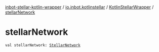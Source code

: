 [inbot-stellar-kotlin-wrapper](../../index.md) / [io.inbot.kotlinstellar](../index.md) / [KotlinStellarWrapper](index.md) / [stellarNetwork](./stellar-network.md)

# stellarNetwork

`val stellarNetwork: `[`StellarNetwork`](../-stellar-network/index.md)